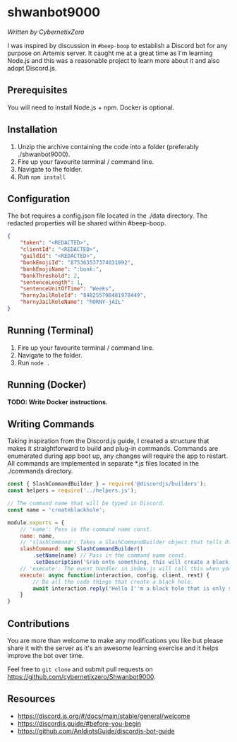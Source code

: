 # shwanbot9000
*Written by CybernetixZero*

I was inspired by discussion in `#beep-boop` to establish a Discord bot for any purpose on Artemis server. It caught me at a great time as I'm learning Node.js and this was a reasonable project to learn more about it and also adopt Discord.js.

## Prerequisites
You will need to install Node.js + npm. Docker is optional.

## Installation
1. Unzip the archive containing the code into a folder (preferably ./shwanbot9000).
2. Fire up your favourite terminal / command line.
3. Navigate to the folder.
4. Run `npm install`

## Configuration
The bot requires a config.json file located in the ./data directory. The redacted properties will be shared within #beep-boop.

```json
{
    "token": "<REDACTED>",
    "clientId": "<REDACTED>",
    "guildId": "<REDACTED>",
    "bonkEmojiId": "875363537374031892",
    "bonkEmojiName": ":bonk:",
    "bonkThreshold": 2,
    "sentenceLength": 1,
    "sentenceUnitOfTime": "Weeks",
    "hornyJailRoleId": "848255708481978449",
    "hornyJailRoleName": "hORNY-jAIL"
}
```

## Running (Terminal)
1. Fire up your favourite terminal / command line.
2. Navigate to the folder.
3. Run `node .`

## Running (Docker)
**TODO: Write Docker instructions.**

## Writing Commands
Taking inspiration from the Discord.js guide, I created a structure that makes it straightforward to build and plug-in commands.
Commands are enumerated during app boot up, any changes will require the app to restart.
All commands are implemented in separate *.js files located in the ./commands directory.

```js
const { SlashCommandBuilder } = require('@discordjs/builders');
const helpers = require('../helpers.js');

// The command name that will be typed in Discord.
const name = 'createblackhole';

module.exports = {
    // 'name': Pass in the command name const.
    name: name, 
    // 'slashCommand': Takes a SlashCommandBuilder object that tells Discord how to interpret the command.
    slashCommand: new SlashCommandBuilder()
        .setName(name) // Pass in the command name const.
        .setDescription('Grab onto something, this will create a black hole.'), // Specify a description for the command.
    // 'execute': The event handler in index.js will call this when your command gets invoked. It will pass in instances of interaction, config, client and rest objects.
    execute: async function(interaction, config, client, rest) {
        // Do all the code things that create a black hole.
        await interaction.reply('Hello I''m a black hole that is only slightly denser than Donald Trump.');
    }
}
```

## Contributions
You are more than welcome to make any modifications you like but please share it with the server as it's an awesome learning exercise and it helps improve the bot over time.

Feel free to `git clone` and submit pull requests on https://github.com/cybernetixzero/Shwanbot9000.

## Resources
- https://discord.js.org/#/docs/main/stable/general/welcome
- https://discordjs.guide/#before-you-begin
- https://github.com/AnIdiotsGuide/discordjs-bot-guide
